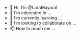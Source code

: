 - 👋 Hi, I’m @LaraMayoral
- 👀 I’m interested in ...
- 🌱 I’m currently learning ...
- 💞️ I’m looking to collaborate on ...
- 📫 How to reach me ...

<!---
LaraMayoral/LaraMayoral is a ✨ special ✨ repository because its `README.md` (this file) appears on your GitHub profile.
You can click the Preview link to take a look at your changes.
--->
